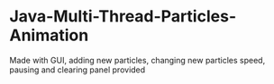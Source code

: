 # Java-Multi-Thread-Particles-Animation
Made with GUI, adding new particles, changing new particles speed, pausing and clearing panel provided
